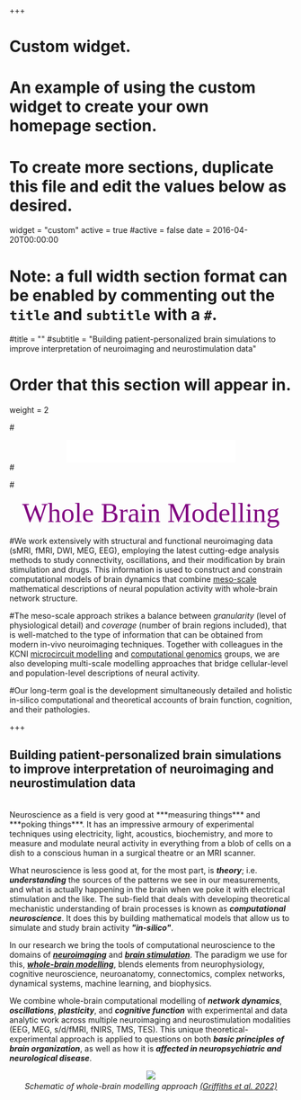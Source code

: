 +++
# Custom widget.
# An example of using the custom widget to create your own homepage section.
# To create more sections, duplicate this file and edit the values below as desired.
widget = "custom"
active = true
#active = false
date = 2016-04-20T00:00:00

# Note: a full width section format can be enabled by commenting out the `title` and `subtitle` with a `#`.
#title = ""
#subtitle = "Building patient-personalized brain simulations to improve interpretation of neuroimaging and neurostimulation data"

# Order that this section will appear in.
weight = 2

#<div align="center"> <img src="/img/CAMH_Horz_logo_w_Krembil_KO.png" align="center" margin="15px 15px 15px 15px" width="300" /> </div>
#<br>

#<div align="center"> <font face="calibri" color="purple" weight="bold" size=12> Whole Brain Modelling </font> </div>

#We work extensively with structural and functional neuroimaging data (sMRI, fMRI, DWI, MEG, EEG), employing the latest cutting-edge analysis methods to study connectivity, oscillations, and their modification by brain stimulation and drugs. This information is used to construct and constrain computational models of brain dynamics that combine [meso-scale](http://www.scholarpedia.org/article/Mesoscopic_brain_dynamics) mathematical descriptions of neural population activity with whole-brain network structure. 

#The meso-scale approach strikes a balance between *granularity* (level of physiological detail) and *coverage* (number of brain regions included), that is well-matched to the type of information that can be obtained from modern in-vivo neuroimaging techniques. Together with colleagues in the KCNI [microcircuit modelling](www.haylab.com) and [computational genomics](https://triplab.org/) groups, we are also developing multi-scale modelling approaches that bridge cellular-level and population-level descriptions of neural activity. 

#Our long-term goal is the development simultaneously detailed and holistic in-silico computational and theoretical accounts of brain function, cognition, and their pathologies. 

+++
## Building patient-personalized brain simulations to improve interpretation of neuroimaging and neurostimulation data
<br>
Neuroscience as a field is very good at ***measuring things*** and ***poking things***. It has an impressive armoury of experimental techniques using electricity, light, acoustics, biochemistry, and more to measure and modulate neural activity in everything from a blob of cells on a dish to a conscious human in a surgical theatre or an MRI scanner. 

What neuroscience is less good at, for the most part, is ***theory***; i.e. ***understanding*** the sources of the patterns we see in our measurements, and what is actually happening in the brain when we poke it with electrical stimulation and the like. The sub-field that deals with developing theoretical mechanistic understanding of brain processes is known as ***computational neuroscience***. It does this by building mathematical models that allow us to simulate and study brain activity ***"in-silico"***. 

In our research we bring the tools of computational neuroscience to the domains of [***neuroimaging***](addlink) and [***brain stimulation***](https://www.brainstimjrnl.com). The paradigm we use for this, [***whole-brain modelling***](www.grifflab.com/publication/2022-griffiths-et-al-wbm-pastpresentfuture), blends elements from neurophysiology, cognitive neuroscience, neuroanatomy, connectomics, complex networks, dynamical systems, machine learning, and biophysics. 

We combine whole-brain computational modelling of ***network dynamics***, ***oscillations***, ***plasticity***, and ***cognitive function*** with experimental and data analytic work across multiple neuroimaging and neurostimulation modalities (EEG, MEG, s/d/fMRI, fNIRS, TMS, TES). This unique theoretical-experimental approach is applied to questions on both ***basic principles of brain organization***, as well as how it is ***affected in neuropsychiatric and neurological disease***.

<div align="center"> <img src="/img/wbm_diagram_inverted.png" margin="15px 15px 15px 15px" width="800" /> </div>
<div align="center"> <i> Schematic of whole-brain modelling approach <a href="www.grifflab.com/publication/2022-griffiths-et-al-wbm-pastpresentfuture">(Griffiths et al. 2022)</a></i></div>
<br>


